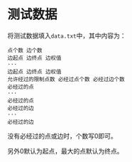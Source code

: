 # 测试数据 #

将测试数据填入`data.txt`中，其中内容为：
```git
点个数 边个数
边起点 边终点 边权值
···
边起点 边终点 边权值
允许经过的限制点数 必经过点个数 必经过边个数
必经过的点
···
必经过的点
必经过的边
···
必经过的边
```

没有必经过的点或边时，个数写0即可。

另外0默认为起点，最大的点默认为终点。
